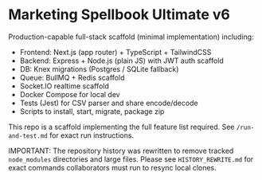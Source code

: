 # Marketing Spellbook Ultimate v6

Production-capable full-stack scaffold (minimal implementation) including:
- Frontend: Next.js (app router) + TypeScript + TailwindCSS
- Backend: Express + Node.js (plain JS) with JWT auth scaffold
- DB: Knex migrations (Postgres / SQLite fallback)
- Queue: BullMQ + Redis scaffold
- Socket.IO realtime scaffold
- Docker Compose for local dev
- Tests (Jest) for CSV parser and share encode/decode
- Scripts to install, start, migrate, package zip

This repo is a scaffold implementing the full feature list required. See `/run-and-test.md` for exact run instructions.

IMPORTANT: The repository history was rewritten to remove tracked `node_modules` directories and large files.
Please see `HISTORY_REWRITE.md` for exact commands collaborators must run to resync local clones.

